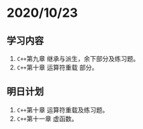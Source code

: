 # 2020/10/23

## 学习内容

1. `C++`第九章 继承与派生，余下部分及练习题。
2. `C++`第十章 运算符重载 部分。

## 明日计划

1. `C++`第十章 运算符重载及练习题。
2. `C++`第十一章 虚函数。